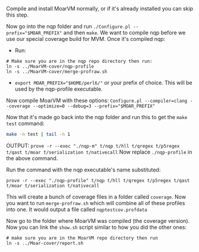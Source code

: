 Compile and install MoarVM normally, or if it's already installed you can skip this step.

Now go into the nqp folder and run `./Configure.pl --prefix="$MOAR_PREFIX"` and then
`make`. We want to compile nqp before we use our special coverage build for MVM.
Once it's compiled nqp:

* Run:
```
# Make sure you are in the nqp repo directory then run:
ln -s ../MoarVM-cover/nqp-profile
ln -s ../MoarVM-cover/merge-profraw.sh
```

* `export MOAR_PREFIX="$HOME/perl6/"` or your prefix of choice. This will be used by the nqp-profile executable.

Now compile MoarVM with these options:
`Configure.pl --compiler=clang --coverage --optimize=0 --debug=3 --prefix="$MOAR_PREFIX"`

Now that it's made go back into the nqp folder and run this to get the `make test` command:
```bash
make -n test | tail -n 1
```
OUTPUT: `prove -r --exec "./nqp-m" t/nqp t/hll t/qregex t/p5regex t/qast t/moar t/serialization t/nativecall`
Now replace `./nqp-profile` in the above command.

Run the command with the nqp executable's name substituted:

`prove -r --exec "./nqp-profile" t/nqp t/hll t/qregex t/p5regex t/qast t/moar t/serialization t/nativecall`

This will create a bunch of coverage files in a folder called `coverage`. Now you want to run `merge-profraw.sh` which will combine all of these profiles into one. It would output a file called `nqptestcov.profdata`

Now go to the folder where MoarVM was compiled (the coverage version). Now you can link the `show.sh` script similar to how you did the other ones:
```
# make sure you are in the MoarVM repo directory then run
ln -s ../Moar-cover/report.sh
```